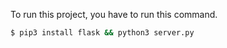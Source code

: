 To run this project, you have to run this command.

```sh
$ pip3 install flask && python3 server.py
```

